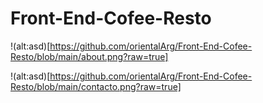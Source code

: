 # Front-End-Cofee-Resto
!(alt:asd)[https://github.com/orientalArg/Front-End-Cofee-Resto/blob/main/about.png?raw=true]

!(alt:asd)[https://github.com/orientalArg/Front-End-Cofee-Resto/blob/main/contacto.png?raw=true]
